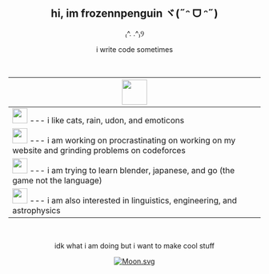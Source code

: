 <div align="center">

## hi, im frozennpenguin ヾ(˶ᵔ ᗜ ᵔ˶)

₍^. .^₎Ⳋ

i write code sometimes

<br>

<!-- 

<img style="display: block;margin: auto;height: 50px; background-color: hsla(0, 0%, 0%, 0);" src="https://media.tenor.com/frFQUarNWE4AAAAi/penguin-dance-pengu.gif">

<img style="display: block;margin: auto;height: 50px; background-color: hsla(0, 0%, 0%, 0);" src="https://media.tenor.com/5GMAJC6pQUUAAAAj/sumikko-gurashi.gif"> 

<img style="display: block;margin: auto;height: 50px; background-color: hsla(0, 0%, 0%, 0);" src="https://media.tenor.com/gCXxSlVh5VsAAAAj/sumikko-gurashi.gif">

<img style="display: block;margin: auto;height: 50px; background-color: hsla(0, 0%, 0%, 0);" src="https://media.tenor.com/3Yh8Wk6YveMAAAAj/sumikko-gurashi.gif">

<img style="display: block;margin: auto;height: 50px; background-color: hsla(0, 0%, 0%, 0);" src="https://media.tenor.com/POvAg2bcNnAAAAAj/linux-ethandud.gif">

<img style="display: block;margin: auto;height: 50px; background-color: hsla(0, 0%, 0%, 0);" src="https://media.tenor.com/S61VCO73mOAAAAAj/linux-tux.gif">

<img style="display: block;margin: auto;height: 50px; background-color: hsla(0, 0%, 0%, 0);" src="https://media.tenor.com/GhoOExDUgWwAAAAj/unturned-a6.gif">

<img style="display: block;margin: auto;height: 50px; background-color: hsla(0, 0%, 0%, 0);" src="https://media.tenor.com/X6oLkn9sBewAAAAj/sparklepandalana-penguin.gif">

-->

|  <img style="display: block;margin: auto;height: 50px; background-color: hsla(0, 0%, 0%, 0); -webkit-user-select: none;" src="https://media.tenor.com/5GMAJC6pQUUAAAAj/sumikko-gurashi.gif"> |
| ---- |
| <img style="width: 30px; background-color: hsla(0, 0%, 0%, 0);" src="https://media.tenor.com/wH5dxMpEEYUAAAAj/thumbs-up-cute.gif">  --- i like cats, rain, udon, and emoticons |
| <img style="width: 30px; background-color: hsla(0, 0%, 0%, 0);" src="https://media.tenor.com/uXjkduzKlZYAAAAj/ryry-slept-on-me-milk-and-mocha.gif"> --- i am working on procrastinating on working on my website and grinding problems on codeforces |
| <img style="width: 30px; background-color: hsla(0, 0%, 0%, 0);" src="https://media.tenor.com/6siBSUWcpCcAAAAj/reading-smart.gif"> --- i am trying to learn blender, japanese, and go (the game not the language) |
| <img style="width: 30px; background-color: hsla(0, 0%, 0%, 0);" src="https://media.tenor.com/h00vfjqfwF0AAAAj/cute-lovely.gif"> --- i am also interested in linguistics, engineering, and astrophysics |

<br>

idk what i am doing but i want to make cool stuff  

[![Moon.svg](https://moon-svg.minung.dev/moon.svg?size=50&theme=basic&rotate=0)](https://moon-svg.minung.dev)

</div>